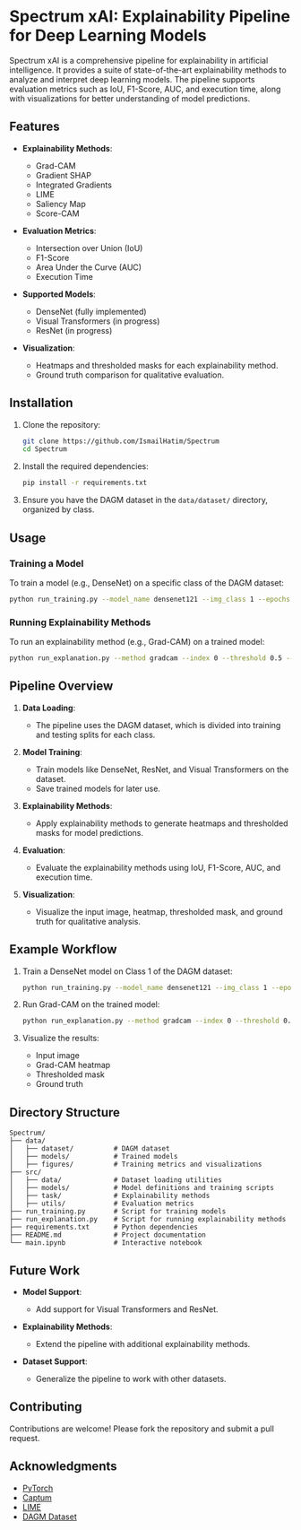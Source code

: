 # Spectrum xAI: Explainability Pipeline for Deep Learning Models

Spectrum xAI is a comprehensive pipeline for explainability in artificial intelligence. It provides a suite of state-of-the-art explainability methods to analyze and interpret deep learning models. The pipeline supports evaluation metrics such as IoU, F1-Score, AUC, and execution time, along with visualizations for better understanding of model predictions.

## Features

- **Explainability Methods**:
  - Grad-CAM
  - Gradient SHAP
  - Integrated Gradients
  - LIME
  - Saliency Map
  - Score-CAM

- **Evaluation Metrics**:
  - Intersection over Union (IoU)
  - F1-Score
  - Area Under the Curve (AUC)
  - Execution Time

- **Supported Models**:
  - DenseNet (fully implemented)
  - Visual Transformers (in progress)
  - ResNet (in progress)

- **Visualization**:
  - Heatmaps and thresholded masks for each explainability method.
  - Ground truth comparison for qualitative evaluation.

## Installation

1. Clone the repository:
   ```bash
   git clone https://github.com/IsmailHatim/Spectrum
   cd Spectrum
   ```

2. Install the required dependencies:
   ```bash
   pip install -r requirements.txt
   ```

3. Ensure you have the DAGM dataset in the `data/dataset/` directory, organized by class.

## Usage

### Training a Model

To train a model (e.g., DenseNet) on a specific class of the DAGM dataset:
```bash
python run_training.py --model_name densenet121 --img_class 1 --epochs 10 --batch_size 32 --learning_rate 0.0001 --plot
```

### Running Explainability Methods

To run an explainability method (e.g., Grad-CAM) on a trained model:
```bash
python run_explanation.py --method gradcam --index 0 --threshold 0.5 --img_class 1 --model_name densenet121
```

## Pipeline Overview

1. **Data Loading**:
   - The pipeline uses the DAGM dataset, which is divided into training and testing splits for each class.

2. **Model Training**:
   - Train models like DenseNet, ResNet, and Visual Transformers on the dataset.
   - Save trained models for later use.

3. **Explainability Methods**:
   - Apply explainability methods to generate heatmaps and thresholded masks for model predictions.

4. **Evaluation**:
   - Evaluate the explainability methods using IoU, F1-Score, AUC, and execution time.

5. **Visualization**:
   - Visualize the input image, heatmap, thresholded mask, and ground truth for qualitative analysis.

## Example Workflow

1. Train a DenseNet model on Class 1 of the DAGM dataset:
   ```bash
   python run_training.py --model_name densenet121 --img_class 1 --epochs 10 --batch_size 32 --learning_rate 0.0001 --plot
   ```

2. Run Grad-CAM on the trained model:
   ```bash
   python run_explanation.py --method gradcam --index 0 --threshold 0.5 --img_class 1 --model_name densenet121
   ```

3. Visualize the results:
   - Input image
   - Grad-CAM heatmap
   - Thresholded mask
   - Ground truth

## Directory Structure

```
Spectrum/
├── data/
│   ├── dataset/          # DAGM dataset
│   ├── models/           # Trained models
│   ├── figures/          # Training metrics and visualizations
├── src/
│   ├── data/             # Dataset loading utilities
│   ├── models/           # Model definitions and training scripts
│   ├── task/             # Explainability methods
│   ├── utils/            # Evaluation metrics
├── run_training.py       # Script for training models
├── run_explanation.py    # Script for running explainability methods
├── requirements.txt      # Python dependencies
├── README.md             # Project documentation
└── main.ipynb            # Interactive notebook
```

## Future Work

- **Model Support**:
  - Add support for Visual Transformers and ResNet.

- **Explainability Methods**:
  - Extend the pipeline with additional explainability methods.

- **Dataset Support**:
  - Generalize the pipeline to work with other datasets.

## Contributing

Contributions are welcome! Please fork the repository and submit a pull request.

## Acknowledgments

- [PyTorch](https://pytorch.org/)
- [Captum](https://captum.ai/)
- [LIME](https://github.com/marcotcr/lime)
- [DAGM Dataset](https://hci.iwr.uni-heidelberg.de/node/3616)
